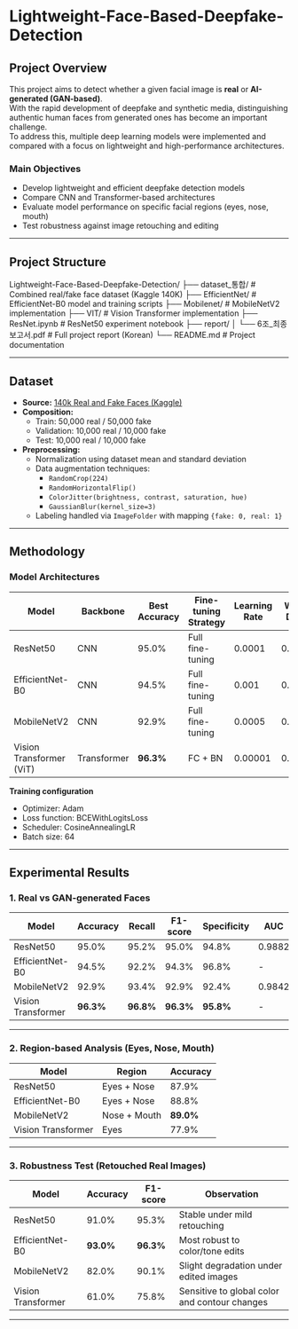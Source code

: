 # Lightweight-Face-Based-Deepfake-Detection

## Project Overview

This project aims to detect whether a given facial image is **real** or **AI-generated (GAN-based)**.  
With the rapid development of deepfake and synthetic media, distinguishing authentic human faces from generated ones has become an important challenge.  
To address this, multiple deep learning models were implemented and compared with a focus on lightweight and high-performance architectures.

### Main Objectives
- Develop lightweight and efficient deepfake detection models  
- Compare CNN and Transformer-based architectures  
- Evaluate model performance on specific facial regions (eyes, nose, mouth)  
- Test robustness against image retouching and editing  

---

## Project Structure

Lightweight-Face-Based-Deepfake-Detection/
├── dataset_통합/ # Combined real/fake face dataset (Kaggle 140K)
├── EfficientNet/ # EfficientNet-B0 model and training scripts
├── Mobilenet/ # MobileNetV2 implementation
├── VIT/ # Vision Transformer implementation
├── ResNet.ipynb # ResNet50 experiment notebook
├── report/
│ └── 6조_최종보고서.pdf # Full project report (Korean)
└── README.md # Project documentation


---

## Dataset

- **Source:** [140k Real and Fake Faces (Kaggle)](https://www.kaggle.com/datasets/xhlulu/140k-real-and-fake-faces)
- **Composition:**
  - Train: 50,000 real / 50,000 fake  
  - Validation: 10,000 real / 10,000 fake  
  - Test: 10,000 real / 10,000 fake
- **Preprocessing:**
  - Normalization using dataset mean and standard deviation  
  - Data augmentation techniques:
    - `RandomCrop(224)`
    - `RandomHorizontalFlip()`
    - `ColorJitter(brightness, contrast, saturation, hue)`
    - `GaussianBlur(kernel_size=3)`
  - Labeling handled via `ImageFolder` with mapping `{fake: 0, real: 1}`

---

## Methodology

### Model Architectures

| Model | Backbone | Best Accuracy | Fine-tuning Strategy | Learning Rate | Weight Decay |
|--------|-----------|---------------|----------------------|----------------|---------------|
| ResNet50 | CNN | 95.0% | Full fine-tuning | 0.0001 | 0.0001 |
| EfficientNet-B0 | CNN | 94.5% | Full fine-tuning | 0.001 | 0.00001 |
| MobileNetV2 | CNN | 92.9% | Full fine-tuning | 0.0005 | 0.0005 |
| Vision Transformer (ViT) | Transformer | **96.3%** | FC + BN | 0.00001 | 0.00005 |

**Training configuration**
- Optimizer: Adam  
- Loss function: BCEWithLogitsLoss  
- Scheduler: CosineAnnealingLR  
- Batch size: 64  

---

## Experimental Results

### 1. Real vs GAN-generated Faces

| Model | Accuracy | Recall | F1-score | Specificity | AUC |
|--------|-----------|---------|-----------|--------------|------|
| ResNet50 | 95.0% | 95.2% | 95.0% | 94.8% | 0.9882 |
| EfficientNet-B0 | 94.5% | 92.2% | 94.3% | 96.8% | - |
| MobileNetV2 | 92.9% | 93.4% | 92.9% | 92.4% | 0.9842 |
| Vision Transformer | **96.3%** | **96.8%** | **96.3%** | **95.8%** | - |

---

### 2. Region-based Analysis (Eyes, Nose, Mouth)

| Model | Region | Accuracy |
|--------|--------|-----------|
| ResNet50 | Eyes + Nose | 87.9% |
| EfficientNet-B0 | Eyes + Nose | 88.8% |
| MobileNetV2 | Nose + Mouth | **89.0%** |
| Vision Transformer | Eyes | 77.9% |

---

### 3. Robustness Test (Retouched Real Images)

| Model | Accuracy | F1-score | Observation |
|--------|-----------|-----------|-------------|
| ResNet50 | 91.0% | 95.3% | Stable under mild retouching |
| EfficientNet-B0 | **93.0%** | **96.3%** | Most robust to color/tone edits |
| MobileNetV2 | 82.0% | 90.1% | Slight degradation under edited images |
| Vision Transformer | 61.0% | 75.8% | Sensitive to global color and contour changes |

---
